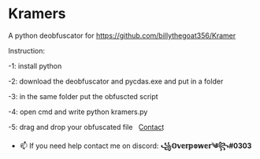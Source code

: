 # Kramers
A python deobfuscator for https://github.com/billythegoat356/Kramer

Instruction:

-1: install python  

-2: download the deobfuscator and pycdas.exe and put in a folder  

-3: in the same folder put the obfuscted script      

-4: open cmd and write python kramers.py  

-5: drag and drop your obfuscated file  
C͟o͟n͟t͟a͟c͟t͟
- 📫 If you need help contact me on discord: **꧁𝕆𝕧𝕖𝕣𝕡𝕠𝕨𝕖𝕣༄꧂#0303**
